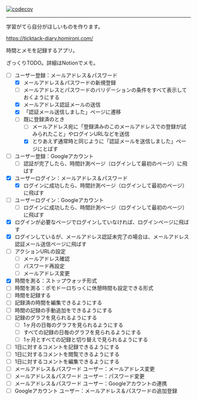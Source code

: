 [![codecov](https://codecov.io/gh/mimimiRoni/ticktack-diary/graph/badge.svg?token=JPI4WCI2RA)](https://codecov.io/gh/mimimiRoni/ticktack-diary)

---

学習がてら自分がほしいものを作ります。

https://ticktack-diary.homironi.com/

時間とメモを記録するアプリ。

ざっくりTODO。詳細はNotionでメモ。

- [ ] ユーザー登録：メールアドレス＆パスワード
  - [x] メールアドレス＆パスワードの新規登録
  - [ ] メールアドレスとパスワードのバリデーションの条件をすべて表示しておくようにする
  - [x] メールアドレス認証メールの送信
  - [x] 「認証メール送信しました」ページに遷移
  - [ ] 既に登録済のとき
    - [ ] メールアドレス宛に「登録済みのこのメールアドレスでの登録が試みられたこと」やログインURLなどを送信
    - [x] とりあえず通常時と同じように「認証メールを送信しました」ページにとばす
- [ ] ユーザー登録：Googleアカウント
  - [ ] 認証が完了したら、時間計測ページ（ログインして最初のページ）に飛ばす
- [x] ユーザーログイン：メールアドレス＆パスワード
  - [x] ログインに成功したら、時間計測ページ（ログインして最初のページ）に飛ばす
- [ ] ユーザーログイン：Googleアカウント
  - [ ] ログインに成功したら、時間計測ページ（ログインして最初のページ）に飛ばす
- [x] ログインが必要なページでログインしていなければ、ログインページに飛ばす
- [x] ログインしているが、メールアドレス認証未完了の場合は、メールアドレス認証メール送信ページに飛ばす
- [ ] アクションURLの設定
  - [ ] メールアドレス確認
  - [ ] パスワード再設定
  - [ ] メールアドレス変更
- [x] 時間を測る：ストップウォッチ形式
- [ ] 時間を測る：ポモドーロちっくに休憩時間も設定できる形式
- [ ] 時間を記録する
- [ ] 記録済の時間を編集できるようにする
- [ ] 時間の記録の手動追加をできるようにする
- [ ] 記録のグラフを見られるようにする
  - [ ] 1ヶ月の日毎のグラフを見られるようにする
  - [ ] すべての記録の日毎のグラフを見られるようにする
  - [ ] 1ヶ月とすべての記録と切り替えで見られるようにする
- [ ] 1日に対するコメントを記録できるようにする
- [ ] 1日に対するコメントを閲覧できるようにする
- [ ] 1日に対するコメントを編集できるようにする
- [ ] メールアドレス＆パスワード ユーザー：メールアドレス変更
- [ ] メールアドレス＆パスワード ユーザー：パスワード変更
- [ ] メールアドレス＆パスワード ユーザー：Googleアカウントの連携
- [ ] Googleアカウント ユーザー：メールアドレス＆パスワードの追加登録

